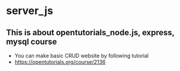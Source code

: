 # server_js
## This is about opentutorials_node.js, express, mysql course

 - You can make basic CRUD website by following tutorial
 - https://opentutorials.org/course/2136
